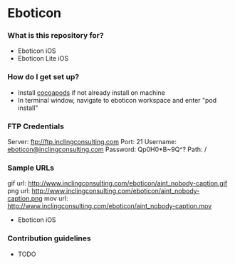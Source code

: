# Eboticon #





### What is this repository for? ###

* Eboticon iOS
* Eboticon Lite iOS

### How do I get set up? ###

* Install [cocoapods](https://cocoapods.org/) if not already install on machine
* In terminal window, navigate to eboticon workspace and enter "pod install"


### FTP Credentials ###

Server: ftp://ftp.inclingconsulting.com
Port: 21
Username: eboticon@inclingconsulting.com
Password: Qp0H0*B~9Q^?
Path: /

### Sample URLs
gif url: http://www.inclingconsulting.com/eboticon/aint_nobody-caption.gif
png url: http://www.inclingconsulting.com/eboticon/aint_nobody-caption.png
mov url: http://www.inclingconsulting.com/eboticon/aint_nobody-caption.mov

* Eboticon iOS

### Contribution guidelines ###

* TODO